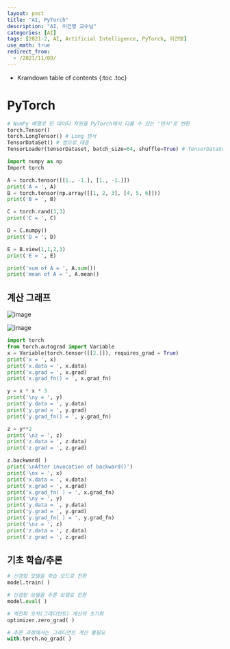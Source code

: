 ```yaml
---
layout: post
title: "AI, PyTorch"
description: "AI, 이건명 교수님"
categories: [AI]
tags: [2021-2, AI, Artificial Intelligence, PyTorch, 이건명]
use_math: true
redirect_from:
  - /2021/11/09/
---
```


* Kramdown table of contents
{:toc .toc}  

# PyTorch

~~~python
# NumPy 배열로 된 데이터 차원을 PyTorch에서 다룰 수 있는 '텐서'로 변환
torch.Tensor() 
torch.LongTensor() # Long 텐서
TensorDataSet() # 쌍으로 대응
TensorLoader(tensorDataset, batch_size=64, shuffle=True) # TensorDataSet 객체를 학습/추론에 사용하기 편한 객체로 변환
~~~

~~~python
import numpy as np
Import torch 

A = torch.tensor([[1., -1.], [1., -1.]])
print('A = ', A)
B = torch.tensor(np.array([[1, 2, 3], [4, 5, 6]]))
print('B = ', B)

C = torch.rand(3,3)
print('C = ', C)

D = C.numpy()
print('D = ', D)

E = B.view(1,1,2,3)
print('E = ', E)

print('sum of A = ', A.sum())
print('mean of A = ', A.mean()
~~~

## 계산 그래프

![image](https://user-images.githubusercontent.com/32366711/140863922-3da7c35a-7a2f-404f-ac99-895c01094061.png)

![image](https://user-images.githubusercontent.com/32366711/140863945-25b393d7-2e5c-45da-8118-cffcc92d2036.png)

~~~python
import torch
from torch.autograd import Variable
x = Variable(torch.tensor([[2.]]), requires_grad = True)
print('x = ', x)
print('x.data = ', x.data)
print('x.grad = ', x.grad)
print('x.grad_fn() = ', x.grad_fn)

y = x * x * 3
print('\ny = ', y)
print('y.data = ', y.data)
print('y.grad = ', y.grad)
print('y.grad_fn() = ', y.grad_fn)

z = y**2 
print('\nz = ', z)
print('z.data = ', z.data)
print('z.grad = ', z.grad)

z.backward( )
print('\nAfter invocation of backward()')
print('\nx = ', x)
print('x.data = ', x.data)
print('x.grad = ', x.grad)
print('x.grad_fn( ) = ', x.grad_fn)
print('\ny = ', y)
print('y.data = ', y.data)
print('y.grad = ', y.grad)
print('y.grad_fn( ) = ', y.grad_fn)
print('\nz = ', z)
print('z.data = ', z.data)
print('z.grad = ', z.grad)
~~~

## 기초 학습/추론

~~~python
# 신경망 모델을 학습 모드로 전환
model.train( ) 

# 신경망 모델을 추론 모델로 전환
model.eval( ) 

# 역전파 오차(그레디언트) 계산의 초기화
optimizer.zero_grad( ) 

# 추론 과정에서는 그레디언트 계산 불필요
with.torch.no_grad( ) 

~~~


